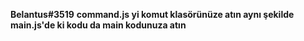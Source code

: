 **Belantus#3519** **command.js yi komut klasörünüze atın aynı şekilde main.js'de ki kodu da main kodunuza atın**
